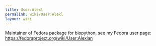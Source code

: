 ```yaml
---
title: User:Alexl
permalink: wiki/User:Alexl
layout: wiki
---
```


Maintainer of Fedora package for biopython, see my Fedora user page:
<https://fedoraproject.org/wiki/User:Alexlan>
